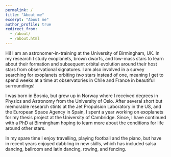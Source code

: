 ```yaml
---
permalink: /
title: "About me"
excerpt: "About me"
author_profile: true
redirect_from: 
  - /about/
  - /about.html
---
```


Hi! I am an astronomer-in-training at the University of Birmingham, UK. In my research I study exoplanets, brown dwarfs, and low-mass stars to learn about their formation and subsequent orbital evolution around their host stars from observational signatures. I am also involved in a survey searching for exoplanets orbiting _two_ stars instead of one, meaning I get to spend weeks at a time at observatories in Chile and France in beautiful surroundings!

I was born in Bosnia, but grew up in Norway where I received degrees in Physics and Astronomy from the University of Oslo. After several short but memorable research stints at the Jet Propulsion Laboratory in the US, and the European Space Agency in Spain, I spent a year working on exoplanets for my thesis project at the University of Cambridge. Since, I have continued with a PhD at Birmingham hoping to learn more about the conditions for life around other stars.

In my spare time I enjoy travelling, playing football and the piano, but have in recent years enjoyed dabbling in new skills, which has included salsa dancing, ballroom and latin dancing, rowing, and fencing.

<!--In my spare time I enjoy travelling, playing football and the piano, but have in recent years enjoyed dabbling in new skills, which has included salsa dancing, ballroom and latin dancing, rowing, weightlifting, and fencing.-->
